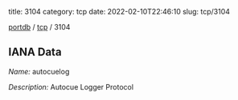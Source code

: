 title: 3104
category: tcp
date: 2022-02-10T22:46:10
slug: tcp/3104

[portdb](/) / [tcp](/category/tcp.html) / 3104


## IANA Data

_Name:_ autocuelog

_Description:_ Autocue Logger Protocol

